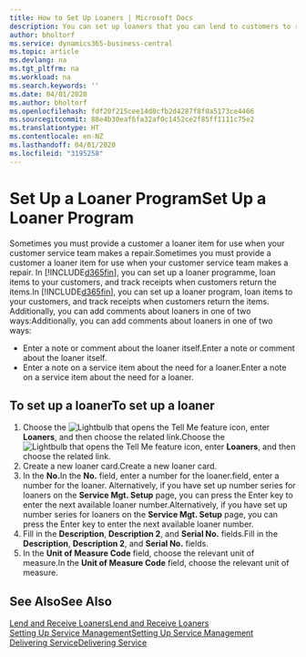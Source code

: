 ```yaml
---
title: How to Set Up Loaners | Microsoft Docs
description: You can set up loaners that you can lend to customers to replace service items while they are in service.
author: bholtorf
ms.service: dynamics365-business-central
ms.topic: article
ms.devlang: na
ms.tgt_pltfrm: na
ms.workload: na
ms.search.keywords: ''
ms.date: 04/01/2020
ms.author: bholtorf
ms.openlocfilehash: fdf20f215cee14d8cfb2d4287f8f0a5173ce4466
ms.sourcegitcommit: 88e4b30eaf6fa32af0c1452ce2f85ff1111c75e2
ms.translationtype: HT
ms.contentlocale: en-NZ
ms.lasthandoff: 04/01/2020
ms.locfileid: "3195258"
---
```

# <a name="set-up-a-loaner-program"></a><span data-ttu-id="363f8-103">Set Up a Loaner Program</span><span class="sxs-lookup"><span data-stu-id="363f8-103">Set Up a Loaner Program</span></span>
<span data-ttu-id="363f8-104">Sometimes you must provide a customer a loaner item for use when your customer service team makes a repair.</span><span class="sxs-lookup"><span data-stu-id="363f8-104">Sometimes you must provide a customer a loaner item for use when your customer service team makes a repair.</span></span> <span data-ttu-id="363f8-105">In [!INCLUDE[d365fin](includes/d365fin_md.md)], you can set up a loaner programme, loan items to your customers, and track receipts when customers return the items.</span><span class="sxs-lookup"><span data-stu-id="363f8-105">In [!INCLUDE[d365fin](includes/d365fin_md.md)], you can set up a loaner program, loan items to your customers, and track receipts when customers return the items.</span></span> <span data-ttu-id="363f8-106">Additionally, you can add comments about loaners in one of two ways:</span><span class="sxs-lookup"><span data-stu-id="363f8-106">Additionally, you can add comments about loaners in one of two ways:</span></span>  
  
* <span data-ttu-id="363f8-107">Enter a note or comment about the loaner itself.</span><span class="sxs-lookup"><span data-stu-id="363f8-107">Enter a note or comment about the loaner itself.</span></span>  
* <span data-ttu-id="363f8-108">Enter a note on a service item about the need for a loaner.</span><span class="sxs-lookup"><span data-stu-id="363f8-108">Enter a note on a service item about the need for a loaner.</span></span>  

## <a name="to-set-up-a-loaner"></a><span data-ttu-id="363f8-109">To set up a loaner</span><span class="sxs-lookup"><span data-stu-id="363f8-109">To set up a loaner</span></span>  
1. <span data-ttu-id="363f8-110">Choose the ![Lightbulb that opens the Tell Me feature](media/ui-search/search_small.png "Tell me what you want to do") icon, enter **Loaners**, and then choose the related link.</span><span class="sxs-lookup"><span data-stu-id="363f8-110">Choose the ![Lightbulb that opens the Tell Me feature](media/ui-search/search_small.png "Tell me what you want to do") icon, enter **Loaners**, and then choose the related link.</span></span>  
2. <span data-ttu-id="363f8-111">Create a new loaner card.</span><span class="sxs-lookup"><span data-stu-id="363f8-111">Create a new loaner card.</span></span> 
3. <span data-ttu-id="363f8-112">In the **No.**</span><span class="sxs-lookup"><span data-stu-id="363f8-112">In the **No.**</span></span> <span data-ttu-id="363f8-113">field, enter a number for the loaner.</span><span class="sxs-lookup"><span data-stu-id="363f8-113">field, enter a number for the loaner.</span></span> <span data-ttu-id="363f8-114">Alternatively, if you have set up number series for loaners on the **Service Mgt. Setup** page, you can press the Enter key to enter the next available loaner number.</span><span class="sxs-lookup"><span data-stu-id="363f8-114">Alternatively, if you have set up number series for loaners on the **Service Mgt. Setup** page, you can press the Enter key to enter the next available loaner number.</span></span>  
4. <span data-ttu-id="363f8-115">Fill in the **Description**, **Description 2**, and **Serial No.** fields.</span><span class="sxs-lookup"><span data-stu-id="363f8-115">Fill in the **Description**, **Description 2**, and **Serial No.** fields.</span></span>  
5. <span data-ttu-id="363f8-116">In the **Unit of Measure Code** field, choose the relevant unit of measure.</span><span class="sxs-lookup"><span data-stu-id="363f8-116">In the **Unit of Measure Code** field, choose the relevant unit of measure.</span></span>  
  
## <a name="see-also"></a><span data-ttu-id="363f8-117">See Also</span><span class="sxs-lookup"><span data-stu-id="363f8-117">See Also</span></span>
[<span data-ttu-id="363f8-118">Lend and Receive Loaners</span><span class="sxs-lookup"><span data-stu-id="363f8-118">Lend and Receive Loaners</span></span>](service-how-to-lend-receive-loaners.md)  
[<span data-ttu-id="363f8-119">Setting Up Service Management</span><span class="sxs-lookup"><span data-stu-id="363f8-119">Setting Up Service Management</span></span>](service-setup-service.md)  
[<span data-ttu-id="363f8-120">Delivering Service</span><span class="sxs-lookup"><span data-stu-id="363f8-120">Delivering Service</span></span>](service-deliver-service.md)  

